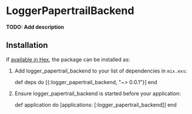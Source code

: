 # LoggerPapertrailBackend

**TODO: Add description**

## Installation

If [available in Hex](https://hex.pm/docs/publish), the package can be installed as:

  1. Add logger_papertrail_backend to your list of dependencies in `mix.exs`:

        def deps do
          [{:logger_papertrail_backend, "~> 0.0.1"}]
        end

  2. Ensure logger_papertrail_backend is started before your application:

        def application do
          [applications: [:logger_papertrail_backend]]
        end
